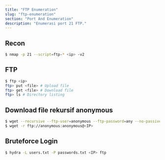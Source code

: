 ```yaml
---
title: "FTP Enumeration"
slug: "ftp-enumeration"
section: "Port And Enumeration"
description: "Enumerasi port 21 FTP."
---
```


## Recon
```bash
$ nmap -p 21 --script=ftp-* <ip> -v2
```

## FTP
```bash
$ ftp <ip>
ftp> put <file> # Upload file
ftp> get <file> # Download file
ftp> ls # Directory listing
```

## Download file rekursif anonymous
```bash
$ wget --recursive --ftp-user=anonymous --ftp-password=any --no-passive-ftp ftp://<IP>
$ wget -r ftp://anonymous:anonymous@<IP>
```

## Bruteforce Login
```bash
$ hydra -L users.txt -P passwords.txt <IP> ftp
```
